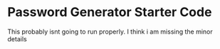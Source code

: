 # Password Generator Starter Code
This probably isnt going to run properly. I think i am missing the minor details 